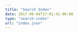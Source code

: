 ```yaml
---
title: "Search Index"
date: 2017-09-04T17:01:41-06:00
type: "search-index"
url: "index.json"
---
```

